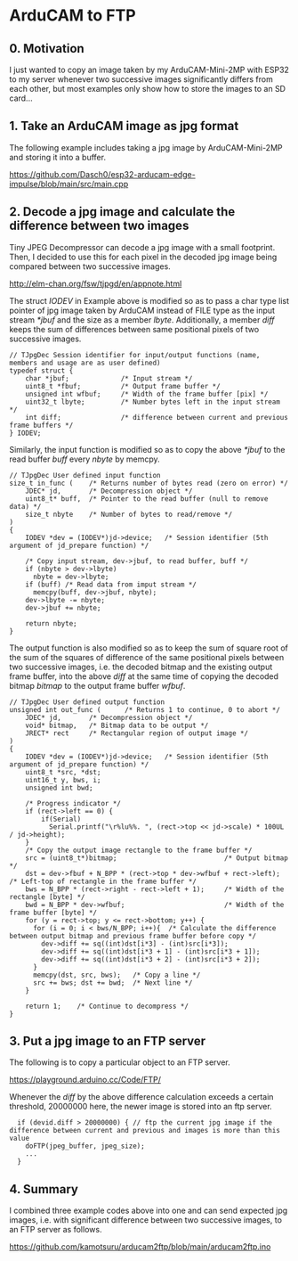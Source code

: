 # ArduCAM to FTP
## 0. Motivation
I just wanted to copy an image taken by my ArduCAM-Mini-2MP with ESP32 to my server whenever two successive images significantly differs from each other, but most examples only show how to store the images to an SD card...

## 1. Take an ArduCAM image as jpg format
The following example includes taking a jpg image by ArduCAM-Mini-2MP and storing it into a buffer.

https://github.com/Dasch0/esp32-arducam-edge-impulse/blob/main/src/main.cpp


## 2. Decode a jpg image and calculate the difference between two images
Tiny JPEG Decompressor can decode a jpg image with a small footprint. Then, I decided to use this for each pixel in the decoded jpg image being compared between two successive images.

http://elm-chan.org/fsw/tjpgd/en/appnote.html

The struct *IODEV* in Example above is modified so as to pass a char type list pointer of jpg image taken by ArduCAM instead of FILE type as the input stream *\*jbuf* and the size as a member *lbyte*. Additionally, a member *diff* keeps the sum of differences between same positional pixels of two successive images.
```
// TJpgDec Session identifier for input/output functions (name, members and usage are as user defined)
typedef struct {
    char *jbuf;             /* Input stream */
    uint8_t *fbuf;          /* Output frame buffer */
    unsigned int wfbuf;     /* Width of the frame buffer [pix] */
    uint32_t lbyte;         /* Number bytes left in the input stream */
    int diff;               /* difference between current and previous frame buffers */
} IODEV;
```

Similarly, the input function is modified so as to copy the above *\*jbuf* to the read buffer *buff* every *nbyte* by memcpy.
```
// TJpgDec User defined input function
size_t in_func (    /* Returns number of bytes read (zero on error) */
    JDEC* jd,       /* Decompression object */
    uint8_t* buff,  /* Pointer to the read buffer (null to remove data) */
    size_t nbyte    /* Number of bytes to read/remove */
)
{
    IODEV *dev = (IODEV*)jd->device;   /* Session identifier (5th argument of jd_prepare function) */

    /* Copy input stream, dev->jbuf, to read buffer, buff */
    if (nbyte > dev->lbyte)
      nbyte = dev->lbyte;
    if (buff) /* Read data from imput stream */
      memcpy(buff, dev->jbuf, nbyte);
    dev->lbyte -= nbyte;
    dev->jbuf += nbyte;

    return nbyte;
}
```

The output function is also modified so as to keep the sum of square root of the sum of the squares of difference of the same positional pixels between two successive images, i.e. the decoded bitmap and the existing output frame buffer, into the above *diff* at the same time of copying the decoded bitmap *bitmap* to the output frame buffer *wfbuf*.
```
// TJpgDec User defined output function
unsigned int out_func (      /* Returns 1 to continue, 0 to abort */
    JDEC* jd,       /* Decompression object */
    void* bitmap,   /* Bitmap data to be output */
    JRECT* rect     /* Rectangular region of output image */
)
{
    IODEV *dev = (IODEV*)jd->device;   /* Session identifier (5th argument of jd_prepare function) */
    uint8_t *src, *dst;
    uint16_t y, bws, i;
    unsigned int bwd;

    /* Progress indicator */
    if (rect->left == 0) {
        if(Serial)
          Serial.printf("\r%lu%%. ", (rect->top << jd->scale) * 100UL / jd->height);
    }
    /* Copy the output image rectangle to the frame buffer */
    src = (uint8_t*)bitmap;                           /* Output bitmap */
    dst = dev->fbuf + N_BPP * (rect->top * dev->wfbuf + rect->left);  /* Left-top of rectangle in the frame buffer */
    bws = N_BPP * (rect->right - rect->left + 1);     /* Width of the rectangle [byte] */
    bwd = N_BPP * dev->wfbuf;                         /* Width of the frame buffer [byte] */
    for (y = rect->top; y <= rect->bottom; y++) {
      for (i = 0; i < bws/N_BPP; i++){  /* Calculate the difference between output bitmap and previous frame buffer before copy */
        dev->diff += sq((int)dst[i*3] - (int)src[i*3]);
        dev->diff += sq((int)dst[i*3 + 1] - (int)src[i*3 + 1]);
        dev->diff += sq((int)dst[i*3 + 2] - (int)src[i*3 + 2]);
      }
      memcpy(dst, src, bws);   /* Copy a line */
      src += bws; dst += bwd;  /* Next line */
    }

    return 1;    /* Continue to decompress */
}
```

## 3. Put a jpg image to an FTP server
The following is to copy a particular object to an FTP server.

https://playground.arduino.cc/Code/FTP/

Whenever the *diff* by the above difference calculation exceeds a certain threshold, 20000000 here, the newer image is stored into an ftp server.
```
  if (devid.diff > 20000000) { // ftp the current jpg image if the difference between current and previous and images is more than this value
    doFTP(jpeg_buffer, jpeg_size);
    ...
  }
```

## 4. Summary
I combined three example codes above into one and can send expected jpg images, i.e. with significant difference between two successive images, to an FTP server as follows.

https://github.com/kamotsuru/arducam2ftp/blob/main/arducam2ftp.ino